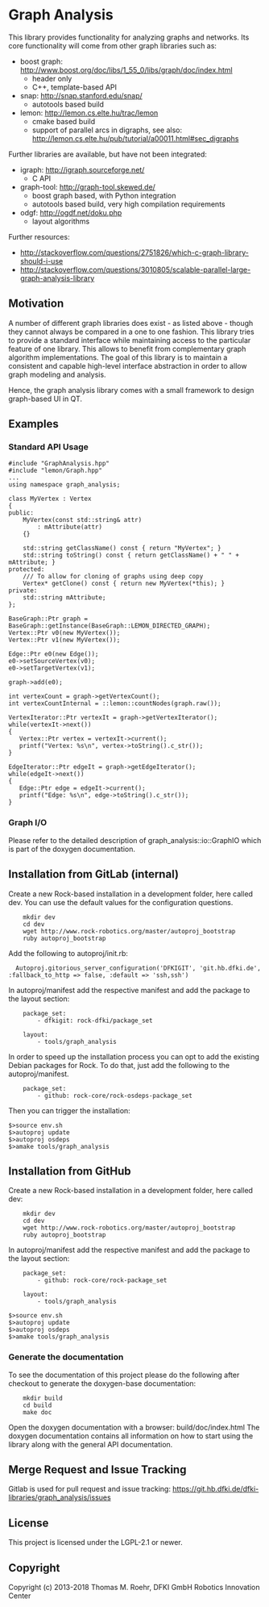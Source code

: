 # Graph Analysis

This library provides functionality for analyzing graphs and networks.
Its core functionality will come from other graph libraries such as:
 - boost graph: http://www.boost.org/doc/libs/1_55_0/libs/graph/doc/index.html
   - header only
   - C++, template-based API
 - snap: http://snap.stanford.edu/snap/
   - autotools based build
 - lemon: http://lemon.cs.elte.hu/trac/lemon
   - cmake based build
   - support of parallel arcs in digraphs, see also: http://lemon.cs.elte.hu/pub/tutorial/a00011.html#sec_digraphs

Further libraries are available, but have not been integrated:
 - igraph: http://igraph.sourceforge.net/
   - C API
 - graph-tool: http://graph-tool.skewed.de/
   - boost graph based, with Python integration
   - autotools based build, very high compilation requirements
 - odgf: http://ogdf.net/doku.php
   - layout algorithms

Further resources:
 * http://stackoverflow.com/questions/2751826/which-c-graph-library-should-i-use
 * http://stackoverflow.com/questions/3010805/scalable-parallel-large-graph-analysis-library

## Motivation
A number of different graph libraries does exist - as listed above - though they cannot always be compared in a one to one fashion.
This library tries to provide a standard interface while maintaining access to
the particular feature of one library.
This allows to benefit from complementary graph algorithm implementations.
The goal of this library is to maintain a consistent and capable high-level interface abstraction in order to allow graph modeling and analysis.

Hence, the graph analysis library comes with a small framework to design
graph-based UI in QT.

## Examples

### Standard API Usage

```
#include "GraphAnalysis.hpp"
#include "lemon/Graph.hpp"
...
using namespace graph_analysis;

class MyVertex : Vertex
{
public:
    MyVertex(const std::string& attr)
        : mAttribute(attr)
    {}

    std::string getClassName() const { return "MyVertex"; }
    std::string toString() const { return getClassName() + " " + mAttribute; }
protected:
    /// To allow for cloning of graphs using deep copy
    Vertex* getClone() const { return new MyVertex(*this); }
private:
    std::string mAttribute;
};

BaseGraph::Ptr graph = BaseGraph::getInstance(BaseGraph::LEMON_DIRECTED_GRAPH);
Vertex::Ptr v0(new MyVertex());
Vertex::Ptr v1(new MyVertex());

Edge::Ptr e0(new Edge());
e0->setSourceVertex(v0);
e0->setTargetVertex(v1);

graph->add(e0);

int vertexCount = graph->getVertexCount();
int vertexCountInternal = ::lemon::countNodes(graph.raw());

VertexIterator::Ptr vertexIt = graph->getVertexIterator();
while(vertexIt->next())
{
   Vertex::Ptr vertex = vertexIt->current();
   printf("Vertex: %s\n", vertex->toString().c_str());
}

EdgeIterator::Ptr edgeIt = graph->getEdgeIterator();
while(edgeIt->next())
{
   Edge::Ptr edge = edgeIt->current();
   printf("Edge: %s\n", edge->toString().c_str());
}
```

### Graph I/O

Please refer to the detailed description of graph_analysis::io::GraphIO which is part of the doxygen
documentation.

## Installation from GitLab (internal)

Create a new Rock-based installation in a development folder, here called dev.
You can use the default values for the configuration questions.

```
    mkdir dev
    cd dev
    wget http://www.rock-robotics.org/master/autoproj_bootstrap
    ruby autoproj_bootstrap
```


Add the following to autoproj/init.rb:
```
  Autoproj.gitorious_server_configuration('DFKIGIT', 'git.hb.dfki.de', :fallback_to_http => false, :default => 'ssh,ssh')
```


In autoproj/manifest add the respective manifest and add the package to the
layout section:
```
    package_set:
        - dfkigit: rock-dfki/package_set

    layout:
        - tools/graph_analysis
```

In order to speed up the installation process you can opt to add the existing
Debian packages for Rock. To do that, just add the following to the
autoproj/manifest.

```
    package_set:
        - github: rock-core/rock-osdeps-package_set

```

Then you can trigger the installation:
```
$>source env.sh
$>autoproj update
$>autoproj osdeps
$>amake tools/graph_analysis
```

## Installation from GitHub

Create a new Rock-based installation in a development folder, here called dev:
```
    mkdir dev
    cd dev
    wget http://www.rock-robotics.org/master/autoproj_bootstrap
    ruby autoproj_bootstrap
```

In autoproj/manifest add the respective manifest and add the package to the
layout section:
```
    package_set:
        - github: rock-core/rock-package_set

    layout:
        - tools/graph_analysis
```

```
$>source env.sh
$>autoproj update
$>autoproj osdeps
$>amake tools/graph_analysis
```

### Generate the documentation

To see the documentation of this project please do the following after
checkout to generate the doxygen-base documentation:

```
    mkdir build
    cd build
    make doc
```

Open the doxygen documentation with a browser: build/doc/index.html
The doxygen documentation contains all information on how to start
using the library along with the general API documentation.

## Merge Request and Issue Tracking

Gitlab is used for pull request and issue tracking: https://git.hb.dfki.de/dfki-libraries/graph_analysis/issues

## License

This project is licensed under the LGPL-2.1 or newer.

## Copyright

Copyright (c) 2013-2018 Thomas M. Roehr, DFKI GmbH Robotics Innovation Center
